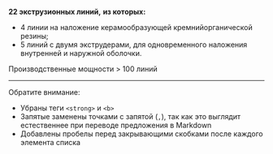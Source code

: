 **22 экструзионных линий,** **из которых:**  
- 4 линии на наложение керамообразующей кремнийорганической резины;  
- 5 линий с двумя экструдерами, для одновременного наложения внутренней и наружной оболочки.

Производственные мощности \> 100 линий

---

Обратите внимание:
- Убраны теги `<strong>` и `<b>`
- Запятые заменены точками с запятой (`,`), так как это выглядит естественнее при переводе предложения в Markdown
- Добавлены пробелы перед закрывающими скобками после каждого элемента списка
